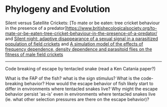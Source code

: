 # Phylogeny and Evolution


Silent versus Satellite Crickets: [To mate or be eaten: tree cricket behaviour in the presence of a predator]https://www.britishecologicalsociety.org/to-mate-or-be-eaten-tree-cricket-behaviour-in-the-presence-of-a-predator/ and [Silent night: adaptive disappearance of a sexual signal in a parasitized population of field crickets](https://doi-org.ezproxy.wesleyan.edu/10.1098/rsbl.2006.0539) and [A simulation model of the effects of frequency dependence,
density dependence and parasitoid flies on
the fitness of male field crickets](https://doi.org/10.1016/j.ecolmodel.2003.07.001)


<!-- 
---

## You can do it better

Improve these two excerpts from editorials on animal behavior. Make at least two majore improvements to each excerpt. Highlight your changes and briefly explain the reason for the change using footnote-style annotation. 

One
:::{epigraph}
A phylogeny is a study of the relationships among a group of organisms. Animals that evolved from a common ancestor evolve in different ways. They also develop different traits at different times. Every species can be connected to one common ancestor that they all evolved from. In this case, phylogeny is used on rattlesnakes. (Figure 1) The rattlesnakes were investigated for showing the trait of cannibalistic behavior or not showing the trait. Out of many species, only 6 show cannibalistic behavior. For the species that do show the trait, they seem to come up in very distant relationships. Very few of the species that are close in evolution share the trait. Also, based on just the phylogeny the ancestral trait can be predicted. An ancestral trait is a trait that the very first ancestor, that the species evolved from, shows. In this case, the ancestral trait is cannibalistic behavior because the species “Sistrurus catenatus has a direct lineage to the common ancestor. This species does show cannibal-like behavior thus the ancestral trait is cannibalism.
:::

:::{figure-md} Phylogeny-example_snake-cannibal
<img src="/images/Phylogeny_Snake-Cannibalism.png" alt="fishy" class="bg-primary mb-1" width="400px">

The character mapping and ancestral state reconstruction accompanying the text. 
:::

Two 

:::{epigraph}
Infanticide has a high benefit and a low cost. The high benefit is because eating a snake's offspring can bring a lot of nutrients into the snake's diet. Some snakes eat their young because they need to compensate for their lost energy when producing offspring. The cost is low because it is easy for the snake to eat their young, there is very little risk to the parent snake itself since the offspring has no means of defending itself. Since the benefit outweighs the cost this is a viable option and could explain why rattlesnakes partake in cannibalism. The main benefit of infanticide is not losing the energy that went into reproduction.
:::

- Can you think of any alternative hypotheses or factors? -->
---

Code breaking of escape by tentacled snake (read a Ken Catania paper?)

What is the FAP of the fish? what is the sign stimulus? What is the code-breaking behavior? How would the escape behavior of fish likely start to differ in environments where tentacled snakes live? Why might the escape behavior persist 'as-is' even in environments where tentacled snakes live (ie. what other selection pressures are there on the escape behavior)?




